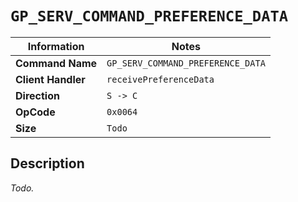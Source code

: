 # `GP_SERV_COMMAND_PREFERENCE_DATA`

| Information               | Notes |
|---                        |---    |
| **Command Name**          | `GP_SERV_COMMAND_PREFERENCE_DATA` |
| **Client Handler**        | `receivePreferenceData` |
| **Direction**             | `S -> C` |
| **OpCode**                | `0x0064` |
| **Size**                  | `Todo` |

## Description

_Todo._
